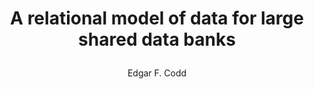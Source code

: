 ---
title: >
    A relational model of data for large shared data banks
author: Edgar F. Codd
year: 1970
citation: >
    Codd, Edgar F. "A relational model of data for large shared data banks." Communications of the ACM 13.6 (1970): 377-387.
link: https://raw.github.com/wandyezj/reference/master/a-relational-model-of-data-for-large-shared-data-banks.pdf
---